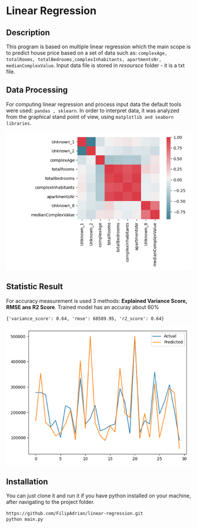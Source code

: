 # Linear Regression
## Description
This program is based on multiple linear regression which the main scope 
is to predict house price based on a set of data such as: `complexAge, totalRooms, totalBedrooms,complexInhabitants, apartmentsNr,  medianComplexValue`.
Input data file is stored in _resoursce_ folder - it is a txt file.

## Data Processing
For computing linear regression and process input data the default tools were used: `pandas , sklearn`.
In order to interpret data, it was analyzed from the graphical stand point of view, using `matplotlib and seaborn libraries`.

![alt text](./resources/heatmap.png)

## Statistic Result
For accuracy measurement is used 3 methods: **Explained Variance Score, RMSE ans R2 Score**.
Trained model has an accuray about 60%
```
{'variance_score': 0.64, 'rmse': 68589.95, 'r2_score': 0.64}
```
![alt text](./resources/score_statistic.png)

## Installation
You can just clone it and run it if you have python installed on your machine, after navigating to the project folder.
```
https://github.com/FilipAdrian/linear-regression.git
python main.py
```